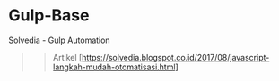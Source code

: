 # Gulp-Base
Solvedia - Gulp Automation
 
 >> Artikel [https://solvedia.blogspot.co.id/2017/08/javascript-langkah-mudah-otomatisasi.html] 
